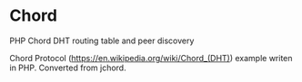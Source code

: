 # Chord
PHP Chord DHT routing table and peer discovery

Chord Protocol (https://en.wikipedia.org/wiki/Chord_(DHT)) example writen in PHP. Converted from jchord.

